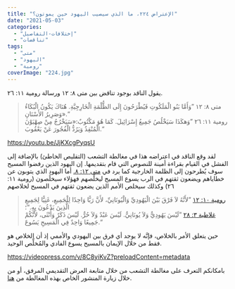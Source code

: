 ```yaml
---
title: "الإعتراض ٢٢٤، ما الذي سيصيب اليهود حين يموتون؟"
date: "2021-05-03"
categories: 
  - "إختلافات-التفاصيل"
  - "تناقضات"
tags: 
  - "متى"
  - "اليهود"
  - "رومية"
coverImage: "224.jpg"
---
```


يقول الناقد بوجود تناقض بين متى ٨: ١٢ ورسالة رومية ١١: ٢٦.

> متى ٨: ١٢ ”وَأَمَّا بَنُو الْمَلَكُوتِ فَيُطْرَحُونَ إِلَى الظُّلْمَةِ الْخَارِجِيَّةِ. هُنَاكَ يَكُونُ الْبُكَاءُ وَصَرِيرُ الأَسْنَانِ».“  
> رومية ١١: ٢٦ ”وَهكَذَا سَيَخْلُصُ جَمِيعُ إِسْرَائِيلَ. كَمَا هُوَ مَكْتُوبٌ:«سَيَخْرُجُ مِنْ صِهْيَوْنَ الْمُنْقِذُ وَيَرُدُّ الْفُجُورَ عَنْ يَعْقُوبَ.“

https://youtu.be/JjKXcgPyqsU

لقد وقع الناقد في اعتراضه هذا في مغالطة التشعب (التقليص الخاطئ) بالإضافة إلى الفشل في القيام بقراءة أمينة للنصوص التي قام بتقديمها. إن اليهود الذين رفضوا المسيح سوف يُطرحون إلى الظلمة الخارجية كما يرد في [متى ١٢: ٨.](https://www.bible.com/bible/67/mat.12.8) أما اليهود الذي يتوبون عن خطاياهم ويضعون ثقتهم في الرب يسوع المسيح ليخلِّصهم فهؤلاء سيخلُصون (رومية ١١: ٢٦) وكذلك سيخلص الأمم الذين يضعون ثقتهم في المسيح لخلاصهم

> [رومية ١٠: ١٢](https://www.bible.com/bible/67/rom10.12) ”لأَنَّهُ لاَ فَرْقَ بَيْنَ الْيَهُودِيِّ وَالْيُونَانِيِّ، لأَنَّ رَبًّا وَاحِدًا لِلْجَمِيعِ، غَنِيًّا لِجَمِيعِ الَّذِينَ يَدْعُونَ بِهِ.“؛  
> [غلاطية ٣: ٢٨](https://my.bible.com/bible/67/GAL.3.28) ”لَيْسَ يَهُودِيٌّ وَلاَ يُونَانِيٌّ. لَيْسَ عَبْدٌ وَلاَ حُرٌّ. لَيْسَ ذَكَرٌ وَأُنْثَى، لأَنَّكُمْ جَمِيعًا وَاحِدٌ فِي الْمَسِيحِ يَسُوعَ.“

حين يتعلق الأمر بالخلاص، فإنَّه لا يوجد أي فرق بين اليهودي والأممي إذ أن الخلاص هو فقط من خلال الإيمان بالمسيح يسوع الفادي والمُخلِّص الوحيد.

https://videopress.com/v/8C8yiKvZ?preloadContent=metadata

بامكانكم التعرف على مغالطة التشعب من خلال متابعة العرض التقديمي المرفق، أو من خلال زيارة المنشور الخاص بهذه المغالطة من [هنا](https://reasonofhope.com/2019/07/25/bifurcation/).
